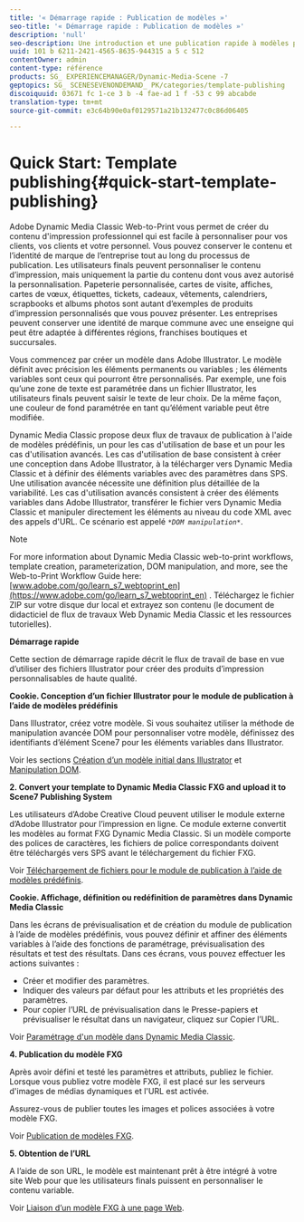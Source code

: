 ```yaml
---
title: '« Démarrage rapide : Publication de modèles »'
seo-title: '« Démarrage rapide : Publication de modèles »'
description: 'null'
seo-description: Une introduction et une publication rapide à modèles pour vous aider à maîtriser rapidement les opérations.
uuid: 101 b 6211-2421-4565-8635-944315 a 5 c 512
contentOwner: admin
content-type: référence
products: SG_ EXPERIENCEMANAGER/Dynamic-Media-Scene -7
geptopics: SG_ SCENESEVENONDEMAND_ PK/categories/template-publishing
discoiquuid: 03671 fc 1-ce 3 b -4 fae-ad 1 f -53 c 99 abcabde
translation-type: tm+mt
source-git-commit: e3c64b90e0af0129571a21b132477c0c86d06405

---
```



# Quick Start: Template publishing{#quick-start-template-publishing}

Adobe Dynamic Media Classic Web-to-Print vous permet de créer du contenu d'impression professionnel qui est facile à personnaliser pour vos clients, vos clients et votre personnel. Vous pouvez conserver le contenu et l’identité de marque de l’entreprise tout au long du processus de publication. Les utilisateurs finals peuvent personnaliser le contenu d’impression, mais uniquement la partie du contenu dont vous avez autorisé la personnalisation. Papeterie personnalisée, cartes de visite, affiches, cartes de vœux, étiquettes, tickets, cadeaux, vêtements, calendriers, scrapbooks et albums photos sont autant d’exemples de produits d’impression personnalisés que vous pouvez présenter. Les entreprises peuvent conserver une identité de marque commune avec une enseigne qui peut être adaptée à différentes régions, franchises boutiques et succursales.

Vous commencez par créer un modèle dans Adobe Illustrator. Le modèle définit avec précision les éléments permanents ou variables ; les éléments variables sont ceux qui pourront être personnalisés. Par exemple, une fois qu’une zone de texte est paramétrée dans un fichier Illustrator, les utilisateurs finals peuvent saisir le texte de leur choix. De la même façon, une couleur de fond paramétrée en tant qu’élément variable peut être modifiée.

Dynamic Media Classic propose deux flux de travaux de publication à l'aide de modèles prédéfinis, un pour les cas d'utilisation de base et un pour les cas d'utilisation avancés. Les cas d'utilisation de base consistent à créer une conception dans Adobe Illustrator, à la télécharger vers Dynamic Media Classic et à définir des éléments variables avec des paramètres dans SPS. Une utilisation avancée nécessite une définition plus détaillée de la variabilité. Les cas d'utilisation avancés consistent à créer des éléments variables dans Adobe Illustrator, transférer le fichier vers Dynamic Media Classic et manipuler directement les éléments au niveau du code XML avec des appels d'URL. Ce scénario est appelé *`*DOM manipulation*`*.

>[!NOTE]
>
>For more information about Dynamic Media Classic web-to-print workflows, template creation, parameterization, DOM manipulation, and more, see the Web-to-Print Workflow Guide here: [www.adobe.com/go/learn_s7_webtoprint_en](https://www.adobe.com/go/learn_s7_webtoprint_en) . Téléchargez le fichier ZIP sur votre disque dur local et extrayez son contenu (le document de didacticiel de flux de travaux Web Dynamic Media Classic et les ressources tutorielles).

**Démarrage rapide**

Cette section de démarrage rapide décrit le flux de travail de base en vue d’utiliser des fichiers Illustrator pour créer des produits d’impression personnalisables de haute qualité.

**Cookie. Conception d’un fichier Illustrator pour le module de publication à l’aide de modèles prédéfinis**

Dans Illustrator, créez votre modèle. Si vous souhaitez utiliser la méthode de manipulation avancée DOM pour personnaliser votre modèle, définissez des identifiants d’élément Scene7 pour les éléments variables dans Illustrator.

Voir les sections [Création d’un modèle initial dans Illustrator](create-initial-template-illustrator.md#create_the_initial_template_in_illustrator) et [Manipulation DOM](dom-manipulation.md#dom_manipulation).

**2. Convert your template to Dynamic Media Classic FXG and upload it to Scene7 Publishing System**

Les utilisateurs d’Adobe Creative Cloud peuvent utiliser le module externe d’Adobe Illustrator pour l’impression en ligne. Ce module externe convertit les modèles au format FXG Dynamic Media Classic. Si un modèle comporte des polices de caractères, les fichiers de police correspondants doivent être téléchargés vers SPS avant le téléchargement du fichier FXG.

Voir [Téléchargement de fichiers pour le module de publication à l’aide de modèles prédéfinis](upload-files-template-publishing.md#upload_files_for_template_publishing).

**Cookie. Affichage, définition ou redéfinition de paramètres dans Dynamic Media Classic**

Dans les écrans de prévisualisation et de création du module de publication à l’aide de modèles prédéfinis, vous pouvez définir et affiner des éléments variables à l’aide des fonctions de paramétrage, prévisualisation des résultats et test des résultats. Dans ces écrans, vous pouvez effectuer les actions suivantes :

* Créer et modifier des paramètres.
* Indiquer des valeurs par défaut pour les attributs et les propriétés des paramètres.
* Pour copier l’URL de prévisualisation dans le Presse-papiers et prévisualiser le résultat dans un navigateur, cliquez sur Copier l’URL.

Voir [Paramétrage d'un modèle dans Dynamic Media Classic](parameterizing-template-scene7.md#parameterizing_a_template_in_scene7).

**4. Publication du modèle FXG**

Après avoir défini et testé les paramètres et attributs, publiez le fichier. Lorsque vous publiez votre modèle FXG, il est placé sur les serveurs d'images de médias dynamiques et l'URL est activée.

Assurez-vous de publier toutes les images et polices associées à votre modèle FXG.

Voir [Publication de modèles FXG](dom-manipulation.md#publish_fxg_templates).

**5. Obtention de l’URL**

A l’aide de son URL, le modèle est maintenant prêt à être intégré à votre site Web pour que les utilisateurs finals puissent en personnaliser le contenu variable.

Voir [Liaison d’un modèle FXG à une page Web](linking-fxg-template-web-page.md#linking_an_fxg_template_to_a_web_page).
